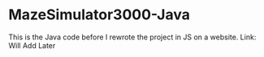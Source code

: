 # MazeSimulator3000-Java
This is the Java code before I rewrote the project in JS on a website. Link: Will Add Later
